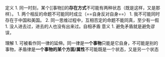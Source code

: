 定义
	1. 同一时刻，某个[[事物]]的**存在方式**不可能有两种状态（既是这样，又是那样）。
		1. 两个相反的命题不可能同时成立（==自身反对自身==）
			1. 我不可能同时存在于中国和美国。
	2. 同一思维过程中，互相否定的命题不能同真，至少有一假
		1. 没人进去过，进去的人也没有出来过。自相矛盾
意义
	1. 避免矛盾就是避免谬误，

理解
	1. 可被看作同一律的延伸。同一律是**一个事物**只能是它自身，不可能是别的事物，矛盾律是**一个事物的某个方面/属性**不可能既是一个状态，又是另一个状态